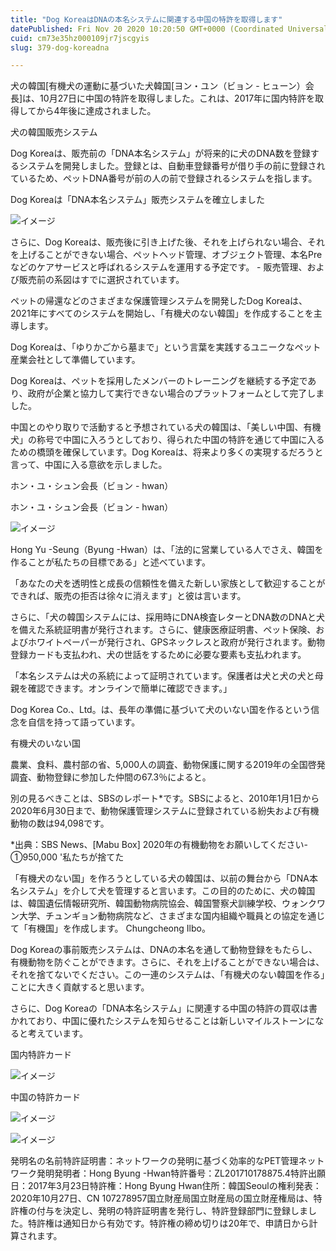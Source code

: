 ```yaml
---
title: "Dog KoreaはDNAの本名システムに関連する中国の特許を取得します"
datePublished: Fri Nov 20 2020 10:20:50 GMT+0000 (Coordinated Universal Time)
cuid: cm73e35hz000109jr7jscgyis
slug: 379-dog-koreadna

---
```



犬の韓国[有機犬の運動に基づいた犬韓国[ヨン・ユン（ビョン - ヒューン）会長]は、10月27日に中国の特許を取得しました。これは、2017年に国内特許を取得してから4年後に達成されました。

犬の韓国販売システム

Dog Koreaは、販売前の「DNA本名システム」が将来的に犬のDNA数を登録するシステムを開発しました。登録とは、自動車登録番号が借り手の前に登録されているため、ペットDNA番号が前の人の前で登録されるシステムを指します。

Dog Koreaは「DNA本名システム」販売システムを確立しました

![イメージ](https://cdn.hashnode.com/res/hashnode/image/upload/v1739454134805/3a6bfcaf-8d39-47c7-9ba5-b7a381cb0bce.jpeg)

さらに、Dog Koreaは、販売後に引き上げた後、それを上げられない場合、それを上げることができない場合、ペットヘッド管理、オブジェクト管理、本名Preなどのケアサービスと呼ばれるシステムを運用する予定です。 - 販売管理、および販売前の系図はすでに選択されています。

ペットの帰還などのさまざまな保護管理システムを開発したDog Koreaは、2021年にすべてのシステムを開始し、「有機犬のない韓国」を作成することを主導します。

Dog Koreaは、「ゆりかごから墓まで」という言葉を実践するユニークなペット産業会社として準備しています。

Dog Koreaは、ペットを採用したメンバーのトレーニングを継続する予定であり、政府が企業と協力して実行できない場合のプラットフォームとして完了しました。

中国とのやり取りで活動すると予想されている犬の韓国は、「美しい中国、有機犬」の称号で中国に入ろうとしており、得られた中国の特許を通じて中国に入るための橋頭を確保しています。Dog Koreaは、将来より多くの実現するだろうと言って、中国に入る意欲を示しました。

ホン・ユ・シュン会長（ビョン -  hwan）

ホン・ユ・シュン会長（ビョン -  hwan）

![イメージ](https://cdn.hashnode.com/res/hashnode/image/upload/v1739454136973/eab056f4-62f4-4671-93b3-ead7263ff8a9.jpeg)

Hong Yu -Seung（Byung -Hwan）は、「法的に営業している人でさえ、韓国を作ることが私たちの目標である」と述べています。

「あなたの犬を透明性と成長の信頼性を備えた新しい家族として歓迎することができれば、販売の拒否は徐々に消えます」と彼は言います。

さらに、「犬の韓国システムには、採用時にDNA検査レターとDNA数のDNAと犬を備えた系統証明書が発行されます。さらに、健康医療証明書、ペット保険、およびホワイトペーパーが発行され、GPSネックレスと政府が発行されます。動物登録カードも支払われ、犬の世話をするために必要な要素も支払われます。

「本名システムは犬の系統によって証明されています。保護者は犬と犬の犬と母親を確認できます。オンラインで簡単に確認できます。」

Dog Korea Co.、Ltd。は、長年の準備に基づいて犬のいない国を作るという信念を自信を持って語っています。

有機犬のいない国

農業、食料、農村部の省、5,000人の調査、動物保護に関する2019年の全国啓発調査、動物登録に参加した仲間の67.3％によると。

別の見るべきことは、SBSのレポート*です。SBSによると、2010年1月1日から2020年6月30日まで、動物保護管理システムに登録されている紛失および有機動物の数は94,098です。

*出典：SBS News、[Mabu Box] 2020年の有機動物をお願いしてください-①950,000 '私たちが捨てた

「有機犬のない国」を作ろうとしている犬の韓国は、以前の舞台から「DNA本名システム」を介して犬を管理すると言います。この目的のために、犬の韓国は、韓国遺伝情報研究所、韓国動物病院協会、韓国警察犬訓練学校、ウォンクワン大学、チュンギョン動物病院など、さまざまな国内組織や職員との協定を通じて「有機国」を作成します。 Chungcheong Ilbo。

Dog Koreaの事前販売システムは、DNAの本名を通して動物登録をもたらし、有機動物を防ぐことができます。さらに、それを上げることができない場合は、それを捨てないでください。この一連のシステムは、「有機犬のない韓国を作る」ことに大きく貢献すると思います。

さらに、Dog Koreaの「DNA本名システム」に関連する中国の特許の買収は書かれており、中国に優れたシステムを知らせることは新しいマイルストーンになると考えています。

国内特許カード

![イメージ](https://cdn.hashnode.com/res/hashnode/image/upload/v1739454139131/1bbd911d-9c17-4d5b-a8be-d90ce4208915.jpeg)

中国の特許カード

![イメージ](https://cdn.hashnode.com/res/hashnode/image/upload/v1739454141691/a434494d-056c-44ff-9404-44c7abb9cf6b.jpeg)

![イメージ](https://cdn.hashnode.com/res/hashnode/image/upload/v1739454144601/96e0f85e-ffd2-4d72-aefe-468142d201da.jpeg)

発明名の名前特許証明書：ネットワークの発明に基づく効率的なPET管理ネットワーク発明発明者：Hong Byung -Hwan特許番号：ZL201710178875.4特許出願日：2017年3月23日特許権：Hong Byung Hwan住所：韓国Seoulの権利発表：2020年10月27日、CN 107278957国立財産局国立財産局の国立財産権局は、特許権の付与を決定し、発明の特許証明書を発行し、特許登録部門に登録しました。特許権は通知日から有効です。特許権の締め切りは20年で、申請日から計算されます。
